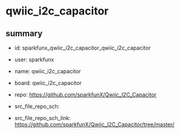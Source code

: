 # qwiic_i2c_capacitor
 
## summary 
* id: sparkfunx_qwiic_i2c_capacitor_qwiic_i2c_capacitor
* user: sparkfunx
* name: qwiic_i2c_capacitor
* board: qwiic_i2c_capacitor
* repo: https://github.com/sparkfunX/Qwiic_I2C_Capacitor



* src_file_repo_sch: 
* src_file_repo_sch_link: https://github.com/sparkfunX/Qwiic_I2C_Capacitor/tree/master/




